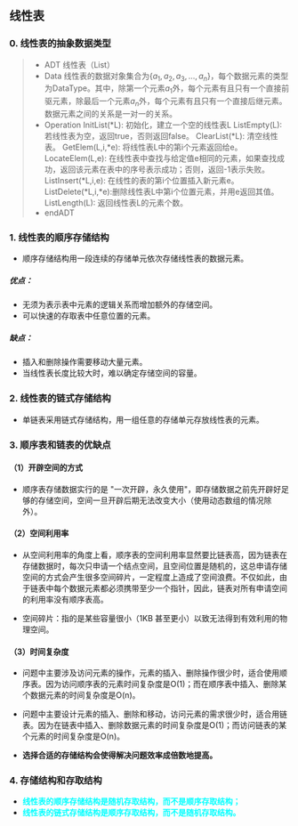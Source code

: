 ## 线性表  

### 0. 线性表的抽象数据类型  

> - ADT 线性表（List）
> - Data
>   线性表的数据对象集合为$\{a_1,a_2,a_3,...,a_n\}$，每个数据元素的类型为DataType。其中，除第一个元素$a_1$外，每个元素有且只有一个直接前驱元素，除最后一个元素$a_n$外，每个元素有且只有一个直接后继元素。数据元素之间的关系是一对一的关系。
> - Operation
>   InitList(*L):       初始化，建立一个空的线性表L
>   ListEmpty(L):       若线性表为空，返回true，否则返回false。
>   ClearList(*L):      清空线性表。
>   GetElem(L,i,*e):    将线性表L中的第i个元素返回给e。
>   LocateElem(L,e):    在线性表中查找与给定值e相同的元素，如果查找成功，返回该元素在表中的序号表示成功；否则，返回-1表示失败。
>   ListInsert(*L,i,e): 在线性的表的第i个位置插入新元素e。
>   ListDelete(*L,i,*e):删除线性表L中第i个位置元素，并用e返回其值。
>   ListLength(L):      返回线性表L的元素个数。
> - endADT  

### 1. 线性表的顺序存储结构  

- 顺序存储结构用一段连续的存储单元依次存储线性表的数据元素。 

##### 优点：  

- 无须为表示表中元素的逻辑关系而增加额外的存储空间。
- 可以快速的存取表中任意位置的元素。  

##### 缺点：  

- 插入和删除操作需要移动大量元素。
- 当线性表长度比较大时，难以确定存储空间的容量。  

### 2. 线性表的链式存储结构  

- 单链表采用链式存储结构，用一组任意的存储单元存放线性表的元素。  

### 3. 顺序表和链表的优缺点  

#### （1）开辟空间的方式  

- 顺序表存储数据实行的是 "一次开辟，永久使用"，即存储数据之前先开辟好足够的存储空间，空间一旦开辟后期无法改变大小（使用动态数组的情况除外）。  

#### （2）空间利用率  

- 从空间利用率的角度上看，顺序表的空间利用率显然要比链表高，因为链表在存储数据时，每次只申请一个结点空间，且空间位置是随机的，这总申请存储空间的方式会产生很多空间碎片，一定程度上造成了空间浪费。不仅如此，由于链表中每个数据元素都必须携带至少一个指针，因此，链表对所有申请空间的利用率没有顺序表高。  

- 空间碎片：指的是某些容量很小（1KB 甚至更小）以致无法得到有效利用的物理空间。  

#### （3）时间复杂度  

- 问题中主要涉及访问元素的操作，元素的插入、删除操作很少时，适合使用顺序表。因为访问顺序表的元素时间复杂度是O(1)；而在顺序表中插入、删除某个数据元素的时间复杂度是O(n)。  

- 问题中主要设计元素的插入、删除和移动，访问元素的需求很少时，适合用链表。因为在链表中插入、删除数据元素的时间复杂度是O(1)；而访问链表的某个元素的时间复杂度是O(n)。  

- __选择合适的存储结构会使得解决问题效率成倍数地提高。__  

### 4. 存储结构和存取结构  

- <font color = '#00FFFF'>__线性表的顺序存储结构是随机存取结构，而不是顺序存取结构；__</font>
- <font color = '#00FFFF'>__线性表的链式存储结构是顺序存取结构，而不是随机存取结构。__</font>

